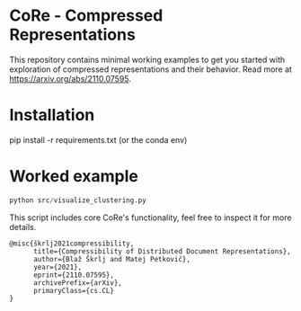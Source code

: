 # CoRe - Compressed Representations
This repository contains minimal working examples to get you started with exploration of compressed representations and their behavior.
Read more at https://arxiv.org/abs/2110.07595.

# Installation
pip install -r requirements.txt (or the conda env)

# Worked example

```python
python src/visualize_clustering.py
```
This script includes core CoRe's functionality, feel free to inspect it for more details.



```
@misc{škrlj2021compressibility,
      title={Compressibility of Distributed Document Representations}, 
      author={Blaž Škrlj and Matej Petkovič},
      year={2021},
      eprint={2110.07595},
      archivePrefix={arXiv},
      primaryClass={cs.CL}
}
```